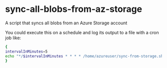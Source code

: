 # sync-all-blobs-from-az-storage
A script that syncs all blobs from an Azure Storage account

You could execute this on a schedule and log its output to a file with a cron job like:

```bash
{
intervalInMinutes=5
echo "*/$intervalInMinutes * * * * /home/azureuser/sync-from-storage.sh $3 $4 >> /home/azureuser/sync-from-storage.log 2>&1" > syncJob && crontab syncJob
}
```
